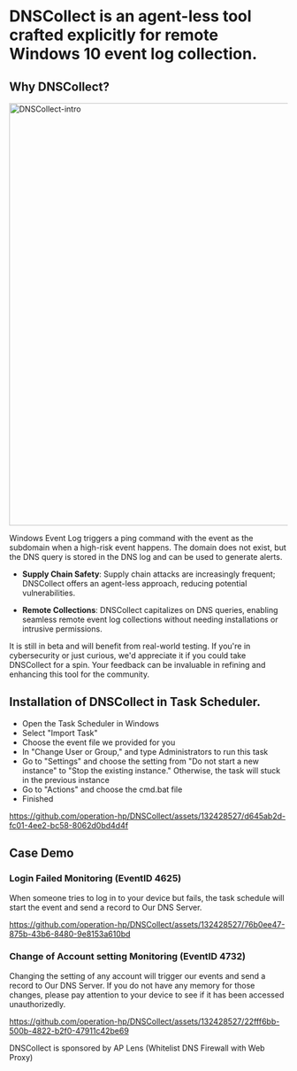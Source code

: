 # DNSCollect is an agent-less tool crafted explicitly for remote Windows 10 event log collection.

## Why DNSCollect? 

<img width="763" alt="DNSCollect-intro" src="https://github.com/operation-hp/DNSCollect/assets/51909803/ed3aee93-b65b-43f1-85de-a6ccd33e00b1">

Windows Event Log triggers a ping command with the event as the subdomain when a high-risk event happens. The domain does not exist, but the DNS query is stored in the DNS log and can be used to generate alerts. 

- **Supply Chain Safety**: Supply chain attacks are increasingly frequent; DNSCollect offers an agent-less approach, reducing potential vulnerabilities.

- **Remote Collections**: DNSCollect capitalizes on DNS queries, enabling seamless remote event log collections without needing installations or intrusive permissions.

It is still in beta and will benefit from real-world testing. If you're in cybersecurity or just curious, we'd appreciate it if you could take DNSCollect for a spin. Your feedback can be invaluable in refining and enhancing this tool for the community.

## Installation of DNSCollect in Task Scheduler.
- Open the Task Scheduler in Windows
- Select "Import Task"
- Choose the event file we provided for you
- In "Change User or Group," and type Administrators to run this task
- Go to "Settings" and choose the setting from "Do not start a new instance" to "Stop the existing instance." Otherwise, the task will stuck in the previous instance
- Go to "Actions" and choose the cmd.bat file
- Finished

https://github.com/operation-hp/DNSCollect/assets/132428527/d645ab2d-fc01-4ee2-bc58-8062d0bd4d4f

## Case Demo 
### Login Failed Monitoring (EventID 4625)
When someone tries to log in to your device but fails, the task schedule will start the event and send a record to Our DNS Server.

https://github.com/operation-hp/DNSCollect/assets/132428527/76b0ee47-875b-43b6-8480-9e8153a610bd

### Change of Account setting Monitoring (EventID 4732)
Changing the setting of any account will trigger our events and send a record to Our DNS Server. If you do not have any memory for those changes, please pay attention to your device to see if it has been accessed unauthorizedly.

https://github.com/operation-hp/DNSCollect/assets/132428527/22fff6bb-500b-4822-b2f0-47911c42be69



DNSCollect is sponsored by AP Lens (Whitelist DNS Firewall with Web Proxy)
